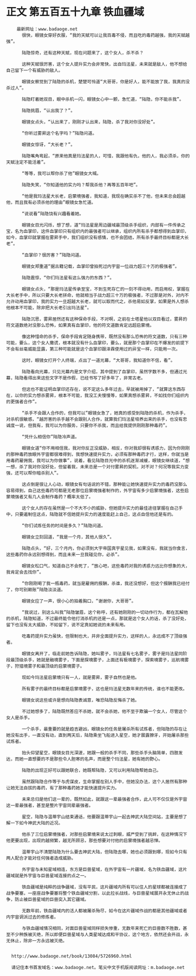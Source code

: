 # 正文 第五百五十九章 铁血疆域
        最新网址：www.badaoge.net
          很快，眼镜女穿好衣服，“我的天赋可以让我百毒不侵，而且吃的毒药越强，我的天赋越强”。
      
          陆隐惊奇，还有这种天赋，现在问题来了，这个女人，杀不杀？
      
          这种天赋很厉害，这个女人提升实力会非常快，出自玛法星，未来就是敌人，他不想给自己留下一个有威胁的敌人。
      
          眼镜女察觉到了陆隐的杀机，楚楚可怜道“大哥哥，你是好人，能不能放了我，我真的没杀过人”。
      
          陆隐盯着她双目，眼中杀机一闪，眼镜女心中一颤，急忙道，“陆隐，你不能杀我”。
      
          陆隐挑眉，“认出我了？”。
      
          眼镜女点头，“认出来了，刚刚才认出来，陆隐，杀了我对你没好处”。
      
          “你听过雾昇这个名字吗？”陆隐问道。
      
          眼镜女惊讶，“大长老？”。
      
          陆隐嘴角弯起，“原来他真是玛法星的人，可惜，我跟他有仇，他的人，我必须杀，你的天赋注定不能活着”。
      
          “等等，我可以帮你杀了他”眼镜女大喊。
      
          陆隐失笑，“你知道他的实力吗？帮我杀他？再等五百年吧”。
      
          “他是我玛法星大长老，启蒙境强者，我知道，我现在确实杀不了他，但未来总会超越他，而且我有必须杀他的理由”眼镜女急忙道。
      
          “说说看”陆隐饶有兴趣看着她。
      
          眼镜女目光闪烁，想了想，道“玛法星是周边疆域最顶级杀手组织，内部有一件传承之宝，名为血掌印，这件血掌印只有组织内的最强者可以继承，组织内所有杀手都想得到血掌印，如今，血掌印就掌握在雾昇手中，我们组织没有感情，也不会团结，所有杀手最终目标都是大长老”。
      
          “血掌印？很厉害？”陆隐问道。
      
          眼镜女郑重道“据古籍记载，血掌印曾拍死过内宇宙一位战力超三十万的极强者”。
      
          陆隐震惊，“你们玛法星有这么强力的东西？”。
      
          眼镜女点头，“那是玛法星传承至宝，不到生死存亡的一刻不得动用，而启用权，掌握在大长老手中，所以只要大长老拼命，他就相当于战力超三十万的极强者，不过那是对外，对内不允许动用血掌印，我的实力一旦超越大长老，就可以取而代之，杀他易如反掌，如果是外人想杀他根本不可能，除非把大长老引出玛法星”。
      
          陆隐沉思，雾昇居然还有这种保命手段，不对啊，之前在士塔星他以双目看过，雾昇的符文道数绝对没那么恐怖，如果真有血掌印，他的符文道数肯定远超启蒙境。
      
          像这种惜命的杀手，保命手段肯定随身携带，既然没有那么恐怖的符文道数，只有三种可能，要么，这个女人撒谎，根本就没有什么血掌印，要么，就是那个血掌印在不爆发的前提下不会有丝毫威能显露，第三种可能就是这个血掌印跟泽霖使用过的异宝一样，只能用一次。
      
          这时，眼镜女打开个人终端，点出了一道光幕，“大哥哥，我知道你不信，看”。
      
          陆隐看向光幕，只见光幕内是文字介绍，其中提到了血掌印，虽然字数不多，但通过光幕，陆隐看得出来这些文字不是作假，已经书写了好多年了，非常古老。
      
          但这也不能证明血掌印还存在，说不定这么多年过去，早就被用掉了，“就算这东西存在，以你的实力想杀雾昇，根本不可能，我没工夫慢慢等，如果真想杀雾昇，不如找你们组织内的更强者合作”。
      
          “杀手不会跟人合作的，但我可以”眼镜女急了，她真的感受到陆隐的杀机，作为杀手，对杀机很敏感，“越厉害的杀手越不会跟别人合作，就算我们玛法星培养出来的杀手，也没有忠诚度一说，但我有，我可以为你服务，只要你不杀我，而且给我提供刚刚那种毒药”。
      
          “凭什么相信你”陆隐冷声道。
      
          眼镜女道“你不用相信我，我对你反正没威胁，相反，你对我却很有诱惑力，因为你刚刚的那种毒药放眼外宇宙都很难得到，我想快速提升实力，必须有那种毒药才行，这样，你就当是用毒药雇佣我，我可以为你做事”，说着，看见陆隐目光中的杀机逐渐减缓，眼镜女继续道，“想一想，杀了我对你没好处，但留着我，未来总是一个对付雾昇的契机，对不对？何况等我实力变强，还可以帮你暗杀别人”。
      
          这点倒是很让人心动，眼镜女有句话说的不错，那种能让她快速提升实力的毒药没那么容易得到，自己这些毒药可都是无老那位启蒙境强者制作的，外宇宙有多少启蒙境强者，这些启蒙境强者又有几人会制作毒药？概率太低了。
      
          这个女人的存在虽然是一个不大不小的威胁，但她提升实力的最佳途径掌握在自己手中，只要遏制住这点，陆隐就不信她提升实力的速度能赶上自己，这点自信他还是有的。
      
          “你们试炼任务的时间是多久？”陆隐问道。
      
          眼镜女立刻回道，“我是一个月，其他人很久”。
      
          陆隐点头，“好，三个月内，你必须到大宇帝国真宇星见我，如果没有，我就当你食言，这些毒药你永远别想得到，而且未来一旦我碰见你，必杀”。
      
          眼镜女松口气，知道自己不会死了，“放心吧，这些毒药对我的诱惑力远比你想象的大，我肯定会去找你”。
      
          “你刚刚喝了我一瓶毒药，就当是雇佣的报酬，杀谁，我还没想好，但这个报酬我已经付了，你可别赖账”陆隐淡淡道。
      
          眼镜女应了一声，很小心的拍着胸口，“谢谢你，大哥哥”。
      
          “我说过，别这么叫我”陆隐皱眉，这个称呼，还有她刚刚的一切动作行为，都在瓦解他的杀机，陆隐知道，不过最终能令他打消杀机的还是一点，那就是这个女人的话，杀了没好处，留下也没有太大威胁，不如留下，说不定真如她说的未来有用。
      
          吃毒药提升实力虽快，但限制也大，并非全面提升实力，这样的人，永远成不了顶级强者。
      
          眼镜女离开了，临走前她告诉陆隐，她叫雾子，玛法星有七名雾子，雾子是玛法星同阶段最顶级杀手，她就是融境雾子，下面是探境雾子，上面还有极境雾子，探索境雾子，巡航境雾子，狩猎境雾子和最顶级的启蒙境雾子。
      
          现如今玛法星启蒙境只有一人，就是雾昇，雾子自然也是他。
      
          所有雾子的最终目标都是启蒙境雾子，这也是玛法星无数年来的传统，谁也不能更改。
      
          眼镜女说这些或许是想向陆隐表诚意，唯恐陆隐反悔杀了她。
      
          不过她想多了，陆隐既然答应不杀她，就不会杀她，他不至于欺骗一个女人，尽管这个女人是杀手。
      
          一个杀手，最重要的就是趋吉避凶，眼镜女的任务是屠杀所有试炼者，但陆隐的存在让她没有出手，一直没有动，直到两天后，陆隐乘坐飞船进入星空，她才展露獠牙，开始屠杀那些试炼者。
      
          抬头仰望星空，眼镜女目光深邃，她跟一般的杀手不同，那些杀手头脑简单，四肢发达，而她一直想要的不是那些令人胆寒的名声，而是整个玛法星，她有她的野心。
      
          陆隐的出现正好可以跟她联合，她既帮陆隐，又可以利用陆隐帮她自己。
      
          虽然跟陆隐合作等于与虎谋皮，生命掌握在别人手中，但她没办法，这个人居然有那种让她无法自拔的毒药，有了那种毒药她才能快速提升实力。
      
          未来总归是他们这一辈的，既然如此，就跟这一辈最强者合作，此人可不仅仅是外宇宙这一辈最强者，甚至是整片宇宙同辈最强者。
      
          星空，陆隐与温蒂宇山结束通话，他要跟温蒂宇山一起去神武大陆空间站，主要是想了解一下如今神武大陆的近况。
      
          他杀了三位启蒙境强者，对那些启蒙境来说太过刺眼，威严受到了挑衅，在这种情况下他更要出现，出现的越频繁，越无所顾忌，那些想要对付他的启蒙境强者越忌惮。
      
          温蒂宇山不清楚陆隐为什么要去神武大陆，但陆隐去哪，她也必须跟到哪，现如今只有两人配合才能对任何强者造成威胁。
      
          外宇宙与未知星域相连，东方是巨兽星域，在外宇宙有一片疆域，名为铁血疆域，这片疆域就是外宇宙与巨兽星域连接的点之一。
      
          铁血疆域是纯粹的战争疆域，没有平民，这片疆域内所有可以住人的星球都被连接成了战争要塞，一座座战争要塞将整个铁血疆域分割，以此拉长战线，与巨兽星域展开永无休止的战争，防止被巨兽星域的巨兽突入其它疆域。
      
          无数年前，铁血疆域内的活人都被屠杀殆尽，如今在这片疆域作战的都是其他疆域或者内宇宙调派过去的修炼者。
      
          与铁血疆域情况相同，对面巨兽星域同样损失惨重，无数年来死亡的巨兽数不胜数，甚至不少种族被灭绝，所以即便巨兽星域与人类星域达成和平协议，这个地方，依然还会开战，永无休止，除非一方永远被灭绝。
      
      
      http://www.badaoge.net/book/13084/5726960.html
      
      请记住本书首发域名：www.badaoge.net。笔尖中文手机版阅读网址：m.badaoge.net